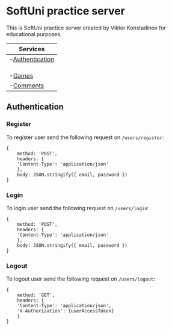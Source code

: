 # SoftUni practice server

This is SoftUni practice server created by Viktor Konstadinov for educational purposes.

| Services
|---
| -[Authentication](#authentication)
    | -[Login](#login)
    | -[Register](#register)
    | -[Logout](#logout)
| -[Games](#games)
| -[Comments](#comments)

## Authentication

### Register

To register user send the following request on `/users/register`:
```
{
    method: 'POST',
    headers: {
    'Content-Type': 'application/json'
    },
    body: JSON.stringify({ email, password })
}
```

### Login

To login user send the following request on `/users/login`:

```
{
    method: 'POST',
    headers: {
    'Content-Type': 'application/json'
    },
    body: JSON.stringify({ email, password })
}
```

### Logout

To logout user send the following request on `/users/logout`:

```
{
    method: 'GET',
    headers: {
    'Content-Type': 'application/json',
    'X-Authorization': {userAccessToken}
    }
}
```